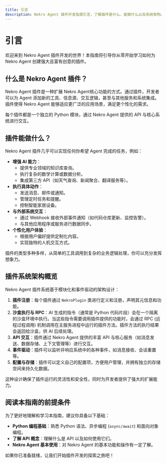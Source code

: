 ```yaml
---
title: 引言
description: Nekro Agent 插件开发指南引言，了解插件是什么、能做什么以及系统架构。
---
```


# 引言

欢迎来到 Nekro Agent 插件开发的世界！本指南将引导你从零开始学习如何为 Nekro Agent 创建强大且富有创意的插件。

## 什么是 Nekro Agent 插件？

Nekro Agent 插件是一种扩展 Nekro Agent核心功能的方式。通过插件，开发者可以为 Agent 添加新的工具、信息源、交互逻辑，甚至与其他服务和系统集成。插件使得 Nekro Agent 能够适应更广泛的应用场景，满足更个性化的需求。

每个插件都是一个独立的 Python 模块，通过 Nekro Agent 提供的 API 与核心系统进行交互。

## 插件能做什么？

Nekro Agent 插件几乎可以实现任何你希望 Agent 完成的任务，例如：

*   **增强 AI 能力**：
    *   提供专业领域的知识库查询。
    *   执行复杂的数学计算或数据分析。
    *   集成第三方 API（如天气查询、新闻聚合、翻译服务等）。
*   **执行具体动作**：
    *   发送消息、邮件或通知。
    *   管理定时任务和提醒。
    *   控制智能家居设备。
*   **与外部系统交互**：
    *   通过 Webhook 接收外部事件通知（如代码仓库更新、监控告警）。
    *   与其他应用程序或服务进行数据同步。
*   **个性化用户体验**：
    *   根据用户偏好提供定制化内容。
    *   实现独特的人机交互方式。

插件的类型多种多样，从简单的工具调用到复杂的业务逻辑处理，你可以充分发挥想象力。

## 插件系统架构概览

Nekro Agent 插件系统基于模块化和事件驱动的架构设计：

1.  **插件注册**：每个插件通过 `NekroPlugin` 类进行定义和注册，声明其元信息和功能。
2.  **沙盒执行与 RPC**：AI 生成的指令（通常是 Python 代码片段）会在一个隔离的沙盒环境中执行。当这些指令需要调用插件提供的功能时，会通过 RPC (远程过程调用) 机制调用在主服务进程中运行的插件方法。插件方法的执行结果会返回给沙盒，供 AI 后续处理。
3.  **API 交互**：插件通过 Nekro Agent 提供的丰富 API 与核心服务（如消息发送、数据存储、上下文管理等）进行交互。
4.  **事件驱动**：插件可以监听并响应系统中的各种事件，如消息接收、会话重置等。
5.  **配置与存储**：插件可以定义自己的配置项，方便用户管理，并拥有独立的存储空间来持久化数据。

这种设计确保了插件运行的灵活性和安全性，同时为开发者提供了强大的扩展能力。

## 阅读本指南的前提条件

为了更好地理解和学习本指南，建议你具备以下基础：

*   **Python 编程基础**：熟悉 Python 语法、异步编程 (`async/await`) 和面向对象编程。
*   **了解 API 概念**：理解什么是 API 以及如何使用它们。
*   **Nekro Agent 基本使用**：对 Nekro Agent 的基本功能和操作有一定了解。

如果你已准备就绪，让我们开始插件开发的探索之旅吧！ 